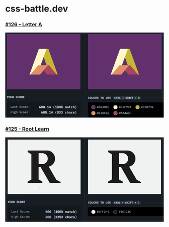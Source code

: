 # css-battle.dev

### [#126 - Letter A](https://github.com/ZZE0001/css-battle.dev/blob/main/%23126%20-%20Letter%20A)
![](https://github.com/ZZE0001/css-battle.dev/blob/main/assets/css-battle-126.PNG)
### [#125 - Root Learn](https://github.com/ZZE0001/css-battle.dev/blob/main/%23125%20-%20Root%20Learn.html)
![](https://github.com/ZZE0001/css-battle.dev/blob/main/assets/css-battle-125.PNG)

